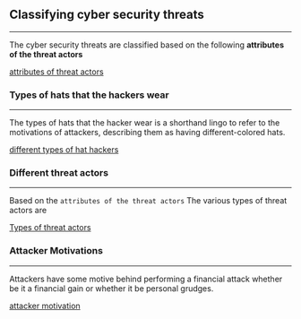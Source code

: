 
## **Classifying cyber security threats**
---
The cyber security threats are classified based on the following **attributes of the threat actors** 

[attributes of threat actors](attributes%20of%20threat%20actors.md)


### Types of hats that the hackers wear
---
The types of hats that the hacker wear is a shorthand lingo to refer to the motivations of attackers, describing them as having different-colored hats.

[different types of hat hackers](different%20types%20of%20hat%20hackers.md)

### Different threat actors
---
Based on the `attributes of the threat actors` The various types of threat actors are 

[Types of threat actors](Types%20of%20threat%20actors.md)


### Attacker Motivations
---

Attackers have some motive behind performing a financial attack whether be it a financial gain or whether it be personal grudges.

[attacker motivation](attacker%20motivation.md)